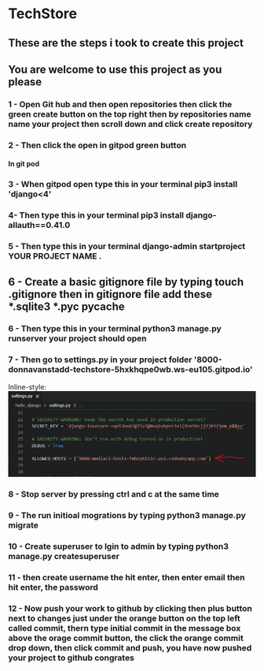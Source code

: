 # TechStore

## These are the steps i took to create this project
## You are welcome to use this project as you please

### 1 - Open Git hub and then open repositories then click the green create button on the top right then by repositories name name your project then scroll down and click create repository

### 2 - Then click the open in gitpod green button

#### In git pod

### 3 - When gitpod open type this in your terminal pip3 install 'django<4'

### 4- Then type this in your terminal pip3 install django-allauth==0.41.0

### 5 - Then type this in your terminal django-admin startproject YOUR PROJECT NAME .

## 6 - Create a basic gitignore file by typing touch .gitignore then in gitignore file add these *.sqlite3 *.pyc __pycache__

### 6 - Then type this in your terminal python3 manage.py runserver your project should open

### 7 - Then go to settings.py in your project folder '8000-donnavanstadd-techstore-5hxkhqpe0wb.ws-eu105.gitpod.io'

Inline-style: 
![alt text](allowed_hosts.jpeg "Logo Title Text 1")

### 8 - Stop server by pressing ctrl and c at the same time

### 9 - The run initioal mogrations by typing python3 manage.py migrate

### 10 - Create superuser to lgin to admin by typing python3 manage.py createsuperuser

### 11 - then create username the hit enter, then enter email then hit enter, the password

### 12 - Now push your work to github by clicking then plus button next to changes just under the orange button on the top left called commit, thern type initial commit in the message box above the orage commit button, the click the orange commit drop down, then click commit and push, you have now pushed your project to github congrates